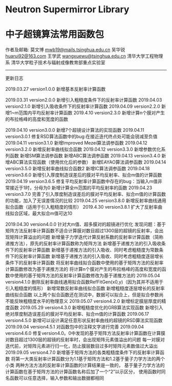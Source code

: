 # Neutron Supermirror Library
# 中子超镜算法常用函数包

作者及邮箱:
莫文博
mwb19@mails.tsinghua.edu.cn
吴华锐
huarui92@163.com
王学武
wangxuewu@tsinghua.edu.cn
清华大学工程物理系
清华大学粒子技术与辐射成像教育部重点实验室

------------------------------------------------------
更新日志

2019.03.27
version1.0.0
新增基本反射率计算函数

2019.03.31
version2.0.0
新增引入粗糙度条件下的反射率计算函数
2019.04.03
version2.1.0
新增引入吸收条件下的反射率计算函数
2019.04.09
version2.2.0
新增1~m范围内平均反射率计算函数
2019.4.10
version2.3.0
新增计算n个膜对产生的布拉格峰的高度和宽度的函数

2019.04.10
version3.0.0
新增7个超镜设计算法的实现函数
2019.04.11
version3.0.1
修复RSD算法函数中的bug:在接近迭代终点处可能会锐减至负值
2019.04.11
version3.1.0
新增Improved Mezei算法调参函数
2019.04.12
version3.2.0
新增反射率曲线拟合函数
2019.04.12
version3.3.0
新增参数优化系列函数
新增SM算法调参函数
新增ABC算法调参函数
2019.04.13
version3.4.0
新增ABC算法实现函数（使用优化后的参数）
新增EAYAO算法调参函数
2019.04.14
version3.5.0
新增反射率曲线拟合函数2
新增IC算法调参函数
2019.04.18
version3.6.0
新增引入厚度制造误差后的膜对平均反射率、拟合m值的计算函数
2019.04.19
version3.6.5
修复平均反射率计算函数中存在的bug：当输入m值非常接近于1时，分母为0
新增计算全m范围的平均反射率的函数
2019.04.23
version3.7.0
完善了引入厚度制造误差后的膜对平均反射率、拟合m值的计算函数的功能，加入了无误差情况的比较
2019.04.25
version3.8.0
新增反射率曲线通用拟合函数（适用于引入粗糙度的情形）
2019.4.30
version3.8.1
扩大了反射率曲线拟合区域，最大拟合m值可达10

2019.04.30
version4.0.0
针对大m值、超多膜对的超镜进行优化
发现问题：基于矩阵方法反射率计算函数不适合计算膜对数目超过1300层的超镜的反射率，会出现矩阵计算溢出的问题
新增量子力学迭代计算反射系数的反射率计算函数（简称递推方法），原先的反射率计算函数称为矩阵方法
新增基于递推方法的引入吸收条件下的反射率计算函数
新增基于递推方法的引入吸收、同时考虑粗糙度为常数条件下的反射率计算函数
新增基于递推方法的引入吸收、同时考虑粗糙度逐层增长条件下的反射率计算函数
将反射率曲线拟合函数中使用的基于矩阵方法的反射率计算函数修改为基于递推方法的
将计算n个膜对产生的布拉格峰的高度和宽度的函数中使用的基于矩阵方法的反射率计算函数修改为基于递推方法的
2019.05.04
version4.1.0
删除反射率曲线通用拟合函数RefFitGen(x0,y)（因为其并不适用于引入粗糙度的情形）
新增常数反射率曲线拟合函数
新增粗糙度逐层增长的反射率曲线拟合函数
以上两个拟合函数还在测试中，数据可以拟合上，但是拟合参数尚不能反映粗糙度水平的物理意义
2019.05.07
version4.2.0
新增标定膜层厚度的精度函数
2019.05.29
version4.3.0
新增粗糙度优化的GRB算法实现函数
新增引入绝对厚度制造误差后的膜对平均反射率、拟合m值的计算函数
2019.06.17
version4.5.0
新增可以设计满足任意形状反射率曲线的超镜的RSD算法实现函数
2019.09.04
version4.5.1
对函数包中的注释文字进行完善
2019.09.04
version4.6.0
修复version4.0。0中发现的基于矩阵方法反射率计算函数在计算膜对数目超过1300层的超镜的反射率时，会出现矩阵元素值溢出的问题
每一对膜对迭代前，对矩阵元素进行归一化，防止膜层数目过多时矩阵元素数值过大溢出
2019.09.05
version4.7.0
新增基于矩阵方法的各类粗糙度条件下的反射率计算函数
将第一大类反射率计算函数分为1.1基于矩阵方法和1.2基于量子力学方法的两个小类
两种方法方法的反射率计算函数的计算结果是一致的，
基于量子力学方法的计算函数在基于矩阵方法的计算函数名称后加了一个“2”以示区分，
使用函数时同名函数可以任意选择，输入参数和输出数据都相同
